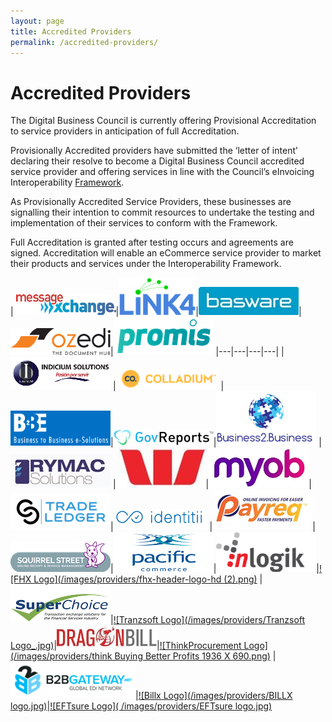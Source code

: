 ```yaml
---
layout: page
title: Accredited Providers
permalink: /accredited-providers/
---
```


# Accredited Providers

The Digital Business Council is currently offering Provisional Accreditation to service providers in anticipation of full Accreditation.

Provisionally Accredited providers have submitted the ‘letter of intent’ declaring their resolve to become a Digital Business Council accredited service provider and offering services in line with the Council’s eInvoicing Interoperability [Framework](https://digital-business-council.github.io/interoperability-framework/).

As Provisionally Accredited Service Providers, these businesses are signalling their intention to commit resources to undertake the testing and implementation of their services to conform with the Framework.

Full Accreditation is granted after testing occurs and agreements are signed. Accreditation will enable an eCommerce service provider to market their products and services under the Interoperability Framework.

| [![MessageXchange Logo](/images/providers/messagexchange_logo.jpg)](http://www.messagexchange.com/)|[![Link4 Logo](/images/providers/LINK4_Logo_Blue_RGB_(2).png)](http://www.link4.com.au/)|[![Basware Logo](/images/providers/Basware.jpg)](http://www.basware.com/)|[![ozedi Logo](/images/providers/ozedi_logo.png)](http://www.ozedi.com.au/)|[![Promis Logo](/images/providers/PROMIS.png)](https://www.promis.co/)
|---|---|---|---|
|[![Indicium Solutions Logo](/images/providers/Indicium_Solutions.png)](http://www.indiciumsolutions.com.mx/en/index.html) | [![Colladium Logo](/images/providers/Colladium-logo-iconlogo-h-yellow.png)](http://www.colladium.com/) | [![B2Be Logo](/images/providers/LogoB2BEwithBackground.png)](http://www.b2be.com/)|[![GovReports Logo](/images/providers/GovReports_logo.jpg)](http://www.govreports.com.au/)|[![Business2.Business Logo](/images/providers/B2B_Logo.png)](https://business2.business/)
|[![Rymac Solutions Logo](/images/providers/Rymac.jpg)](http://www.rymac.com.au/)  | [![Westpac Logo](/images/providers/Westpac_W.jpg)](https://www.westpac.com.au/)|[![MYOB Logo](/images/providers/MYOB_logo_RGB.jpg)](http://www.myob.com/)|[![TradeLedger Logo](/images/providers/tradeledger.png)](http://tradeledger.io/)|[![Identitii Logo](/images/providers/identitii.png)](http://www.identitii.com)
|[![Payreq Logo](/images/providers/payreq_logo.jpg)](http://payreq.com.au/)|[![SquirrelStreet Logo](/images/providers/SquirrelStreet_logo.png)](https://www.squirrelstreet.com/)|[![Pacific Commence Logo](/images/providers/Pacomm_Logo.png)](https://www.pacificcommerce.com.au/)|[![InLogik Logo](/images/providers/Inlogik_logo.png)](http://www.inlogik.com/)|[![FHX Logo](/images/providers/fhx-header-logo-hd (2).png)](http://www.fhx.com.au/)
|[![SuperChoice Logo](/images/providers/superchoice.png)](https://www.superchoiceservices.com.au/)|[![Tranzsoft Logo](/images/providers/Tranzsoft Logo_.jpg)](http://www.tranzsoft.com/en/home.php)|[![DragonBill Logo](/images/providers/Dragonbill.jpg )](http://dragonbill.com)|[![ThinkProcurement Logo](/images/providers/think Buying Better Profits 1936 X 690.png)](https://www.thinkprocurement.com/)
|[![B2BGateway Logo](/images/providers/B2B_Final_RGB.PNG)](https://www.b2bgateway.net/)|[![Billx Logo](/images/providers/BILLX logo.jpg)](https://www.billx.com.au/)|[![EFTsure Logo]( /images/providers/EFTsure logo.jpg)](http://eftsure.com.au)

